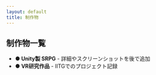 ```yaml
---
layout: default
title: 制作物
---
```


<section>
  <h2>制作物一覧</h2>
  <ul>
    <li><strong>● Unity製 SRPG</strong> - 詳細やスクリーンショットを後で追加</li>
    <li><strong>● VR研究作品</strong> - IITGでのプロジェクト記録</li>
  </ul>
</section>
